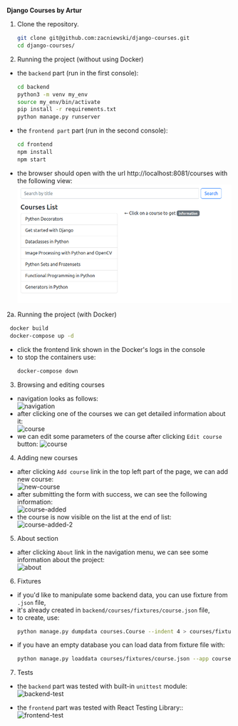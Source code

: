 **Django Courses by Artur**

1. Clone the repository. 
    ```bash
    git clone git@github.com:zacniewski/django-courses.git
    cd django-courses/
    ```  

2. Running the project (without using Docker)  
  - the `backend` part (run in the first console):  

    ```bash
    cd backend
    python3 -m venv my_env
    source my_env/bin/activate
    pip install -r requirements.txt
    python manage.py runserver
    ```
  - the `frontend part` part (run in the second console):  

    ```bash
    cd frontend
    npm install
    npm start
    ```
  - the browser should open with the url http://localhost:8081/courses with the following view:  
  ![start](assets/start.png)

2a. Running the project (with Docker)  
   ```bash
    docker build
    docker-compose up -d
   ```
- click the frontend link shown in the Docker's logs in the console  
- to stop the containers use:  
    ```bash
    docker-compose down
   ```

3. Browsing and editing courses
- navigation looks as follows:  
![navigation](assets/navigation.png)
- after clicking one of the courses we can get detailed information about it:  
![course](assets/course.png)
- we can edit some parameters of the course after clicking `Edit course` button:
![course](assets/course-edition.png)

4. Adding new courses
- after clicking `Add course` link in the top left part of the page, we can add new course:    
![new-course](assets/new-course.png)
- after submitting the form with success, we can see the following information:    
![course-added](assets/course-added.png)
- the course is now visible on the list at the end of list:    
![course-added-2](assets/course-added-2.png)

5. About section
- after clicking `About` link in the navigation menu, we can see some information about the project:  
![about](assets/about.png)

6. Fixtures
- if you'd like to manipulate some backend data, you can use fixture from `.json` file,
- it's already created in `backend/courses/fixtures/course.json` file,
- to create, use:  
     ```bash
    python manage.py dumpdata courses.Course --indent 4 > courses/fixtures/course.json
     ```
- if you have an empty database you can load data from fixture file with:    
     ```bash
    python manage.py loaddata courses/fixtures/course.json --app courses.Course 
     ```
  
7. Tests  
  - the `backend` part was tested with built-in `unittest` module:  
![backend-test](assets/backend-test.png)

  - the `frontend` part was tested with React Testing Library::  
![frontend-test](assets/frontend-test.png)  

